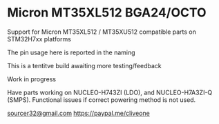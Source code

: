 # Micron MT35XL512 BGA24/OCTO

Support for Micron MT35XL512 / MT35XU512 compatible parts on STM32H7xx platforms

The pin usage here is reported in the naming

This is a tentitve build awaiting more testing/feedback

Work in progress

Have parts working on NUCLEO-H743ZI (LDO), and NUCLEO-H7A3ZI-Q (SMPS). Functional issues if correct powering method is not used.

sourcer32@gmail.com https://paypal.me/cliveone
